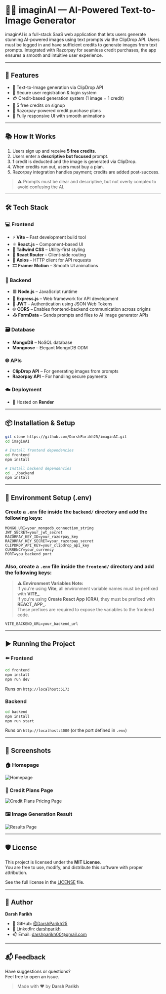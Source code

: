 # 🎨🧠 imaginAI — AI-Powered Text-to-Image Generator

imaginAI is a full-stack SaaS web application that lets users generate stunning AI-powered images using text prompts via the ClipDrop API. Users must be logged in and have sufficient credits to generate images from text prompts. Integrated with Razorpay for seamless credit purchases, the app ensures a smooth and intuitive user experience.

---

## 🚀 Features

- 📝 Text-to-Image generation via ClipDrop API
- 🔐 Secure user registration & login system
- 💳 Credit-based generation system (1 image = 1 credit)
- 🎁 5 free credits on signup
- 🧾 Razorpay-powered credit purchase plans
- 📱 Fully responsive UI with smooth animations

---

## 📚 How It Works

1. Users sign up and receive **5 free credits**.
2. Users enter a **descriptive but focused** prompt.
3. 1 credit is deducted and the image is generated via ClipDrop.
4. When credits run out, users must buy a plan.
5. Razorpay integration handles payment; credits are added post-success.

> ⚠️ Prompts must be clear and descriptive, but not overly complex to avoid confusing the AI.

---

## 🛠️ Tech Stack

### 💻 Frontend
- ⚡ **Vite** – Fast development build tool
- ⚛️ **React.js** – Component-based UI
- 🎨 **Tailwind CSS** – Utility-first styling
- 🔀 **React Router** – Client-side routing
- 📡 **Axios** – HTTP client for API requests
- 🎞 **Framer Motion** – Smooth UI animations

### 🔧 Backend
- 🟩 **Node.js** – JavaScript runtime
- 🚂 **Express.js** – Web framework for API development
- 🔐 **JWT** – Authentication using JSON Web Tokens
- 🌐 **CORS** – Enables frontend-backend communication across origins
- 📤 **FormData** – Sends prompts and files to AI image generator APIs

### 🗃️ Database
- **MongoDB** – NoSQL database
- **Mongoose** – Elegant MongoDB ODM

### 🌐 APIs
- **ClipDrop API** – For generating images from prompts
- **Razorpay API** – For handling secure payments

### ☁️ Deployment
- 🚀 Hosted on **Render**

---

## 📦 Installation & Setup

```bash
git clone https://github.com/DarshParikh25/imaginAI.git
cd imaginAI

# Install frontend dependencies
cd frontend
npm install

# Install backend dependencies
cd ../backend
npm install
```

---

## 💾 Environment Setup (.env)

### Create a `.env` file inside the `backend/` directory and add the following keys:

```env
MONGO_URI=your_mongodb_connection_string
JWT_SECRET=your_jwt_secret
RAZORPAY_KEY_ID=your_razorpay_key
RAZORPAY_KEY_SECRET=your_razorpay_secret
CLIPDROP_API_KEY=your_clipdrop_api_key
CURRENCY=your_currency
PORT=you_backend_port
```

### Also, create a `.env` file inside the `frontend/` directory and add the following keys:

> ⚠️ **Environment Variables Note:** \
If you're using **Vite**, all environment variable names must be prefixed with **VITE_**. \
If you're using **Create React App (CRA)**, they must be prefixed with **REACT_APP_**. \
These prefixes are required to expose the variables to the frontend code.

```env
VITE_BACKEND_URL=your_backend_url
```


---

## ▶️ Running the Project

### ⬅️ Frontend

```cmd
cd frontend
npm install
npm run dev
```

Runs on `http://localhost:5173`

###  Backend

```cmd
cd backend
npm install
npm run start
```

Runs on `http://localhost:4000` (or the port defined in `.env`)

---

## 📸 Screenshots

### 🏠 Homepage

![Homepage](./assets/homepage.png)

### 🧾 Credit Plans Page

![Credit Plans Pricing Page](./assets/pricing.png)

### 🖼 Image Generation Result

![Results Page](./assets/results.png)

---

## 🛡 License

This project is licensed under the **MIT License**.  
You are free to use, modify, and distribute this software with proper attribution.

See the full license in the [LICENSE](./LICENSE) file.

---

## 👤 Author

**Darsh Parikh**

- 💼 GitHub: [@DarshParikh25](https://github.com/DarshParikh25)
- 🔗 LinkedIn: [darshparikh](https://www.linkedin.com/in/darsh-parikh-66538a251)
- 📫 Email: darshparikh00@gmail.com 

---

## 📬 Feedback

Have suggestions or questions? \
Feel free to open an issue.

> Made with ❤️ by **Darsh Parikh**